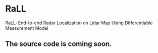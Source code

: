 # RaLL
RaLL: End-to-end Radar Localization on Lidar Map Using Differentiable Measurement Model

## The source code is coming soon.
